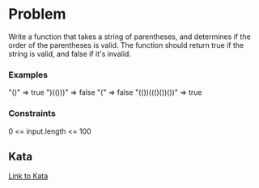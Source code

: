 # Problem

Write a function that takes a string of parentheses, and determines if the order of the parentheses is valid. The function should return true if the string is valid, and false if it's invalid.

### Examples
"()"              =>  true
")(()))"          =>  false
"("               =>  false
"(())((()())())"  =>  true

### Constraints
0 <= input.length <= 100

## Kata
[Link to Kata](https://www.codewars.com/kata/52774a314c2333f0a7000688)
